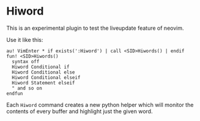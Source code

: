 Hiword
======

This is an experimental plugin to test the liveupdate feature of neovim.

Use it like this:

    au! VimEnter * if exists(':Hiword') | call <SID>Hiwords() | endif
    fun! <SID>Hiwords()
      syntax off
      Hiword Conditional if
      Hiword Conditional else
      Hiword Conditional elseif
      Hiword Statement elseif
      " and so on
    endfun

Each `Hiword` command creates a new python helper which will monitor the
contents of every buffer and highlight just the given word.
